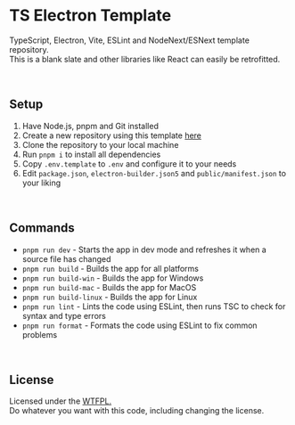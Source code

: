 # TS Electron Template
TypeScript, Electron, Vite, ESLint and NodeNext/ESNext template repository.  
This is a blank slate and other libraries like React can easily be retrofitted.

<br>

## Setup
1. Have Node.js, pnpm and Git installed
2. Create a new repository using this template [here](https://github.com/Sv443/Electron-Template/generate)
3. Clone the repository to your local machine
4. Run `pnpm i` to install all dependencies
5. Copy `.env.template` to `.env` and configure it to your needs
6. Edit `package.json`, `electron-builder.json5` and `public/manifest.json` to your liking

<br>

## Commands
- `pnpm run dev` - Starts the app in dev mode and refreshes it when a source file has changed
- `pnpm run build` - Builds the app for all platforms
- `pnpm run build-win` - Builds the app for Windows
- `pnpm run build-mac` - Builds the app for MacOS
- `pnpm run build-linux` - Builds the app for Linux
- `pnpm run lint` - Lints the code using ESLint, then runs TSC to check for syntax and type errors
- `pnpm run format` - Formats the code using ESLint to fix common problems

<br>

## License
Licensed under the [WTFPL.](./LICENSE.txt)  
Do whatever you want with this code, including changing the license.
